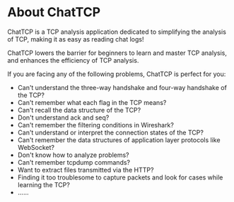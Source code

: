 # About ChatTCP

ChatTCP is a TCP analysis application dedicated to simplifying the analysis of TCP, making it as easy as reading chat logs!

ChatTCP lowers the barrier for beginners to learn and master TCP analysis, and enhances the efficiency of TCP analysis.

If you are facing any of the following problems, ChatTCP is perfect for you:

* Can't understand the three-way handshake and four-way handshake of the TCP?
* Can't remember what each flag in the TCP means?
* Can't recall the data structure of the TCP?
* Don't understand ack and seq?
* Can't remember the filtering conditions in Wireshark?
* Can't understand or interpret the connection states of the TCP?
* Can't remember the data structures of application layer protocols like WebSocket?
* Don't know how to analyze problems?
* Can't remember tcpdump commands?
* Want to extract files transmitted via the HTTP?
* Finding it too troublesome to capture packets and look for cases while learning the TCP?
* ......
